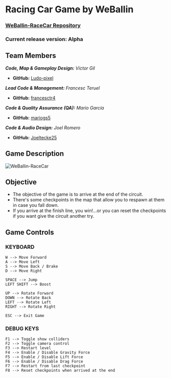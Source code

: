 # Racing Car Game by WeBallin

### [WeBallin-RaceCar Repository](https://github.com/francesctr4/WeBallin-RaceCar)

### Current release version: Alpha

## Team Members

_**Code, Map & Gameplay Design:** Víctor Gil_
* **GitHub:** [Ludo-pixel](https://github.com/Ludo-pixel)

_**Lead Code & Management:** Francesc Teruel_
* **GitHub:** [francesctr4](https://github.com/francesctr4)

_**Code & Quality Assurance (QA):** Mario García_
* **GitHub:** [mariogs5](https://github.com/mariogs5)

_**Code & Audio Design:** Joel Romero_
* **GitHub:** [Joeltecke25](https://github.com/Joeltecke25)

## Game Description

![WeBallin-RaceCar](https://user-images.githubusercontent.com/99948892/215283765-8a6634dd-8c45-4337-9f33-92fe3bc200b9.png)

## Objective

- The objective of the game is to arrive at the end of the circuit. 
- There's some checkpoints in the map that allow you to respawn at them in case you fall down. 
- If you arrive at the finish line, you win!...or you can reset the checkpoints if you want give the circuit another try.

## Game Controls

### KEYBOARD ###
	
	W --> Move Forward
	A --> Move Left
	S --> Move Back / Brake
	D --> Move Right
	
	SPACE --> Jump
	LEFT SHIFT --> Boost
	
	UP --> Rotate Forward
	DOWN --> Rotate Back
	LEFT --> Rotate Left
	RIGHT --> Rotate Right

	ESC --> Exit Game
	
### DEBUG KEYS ###

	F1 --> Toggle show colliders
	F2 --> Toggle camera control
	F3 --> Restart level
	F4 --> Enable / Disable Gravity Force
	F5 --> Enable / Disable Lift Force
	F6 --> Enable / Disable Drag Force
	F7 --> Restart from last checkpoint
	F8 --> Reset checkpoints when arrived at the end
